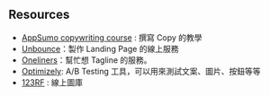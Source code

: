 ## Resources

* [AppSumo copywriting course](http://www.appsumo.com/copywriting-course/) : 撰寫 Copy 的教學
* [Unbounce](http://unbounce.com/)：製作 Landing Page 的線上服務
* [Oneliners](http://http://oneliners.co/.co)：幫忙想 Tagline 的服務。
* [Optimizely](http://optimizely.com): A/B Testing 工具，可以用來測試文案、圖片、按鈕等等
* [123RF](http://www.123rf.com/) : 線上圖庫

